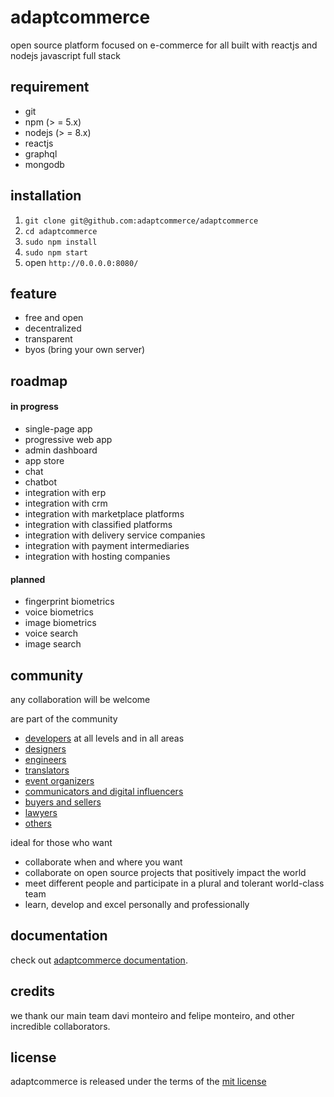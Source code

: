 # adaptcommerce
open source platform focused on e-commerce for all
built with reactjs and nodejs
javascript full stack 

## requirement
- git
- npm (> = 5.x)
- nodejs (> = 8.x)
- reactjs
- graphql
- mongodb

## installation
1.  `git clone git@github.com:adaptcommerce/adaptcommerce`
2.  `cd adaptcommerce` 
3.  `sudo npm install`
3.  `sudo npm start`
4.   open `http://0.0.0.0:8080/`

## feature
- free and open
- decentralized
- transparent
- byos (bring your own server)

## roadmap

#### in progress
- single-page app
- progressive web app
- admin dashboard
- app store
- chat
- chatbot
- integration with erp
- integration with crm
- integration with marketplace platforms
- integration with classified platforms
- integration with delivery service companies
- integration with payment intermediaries
- integration with hosting companies

#### planned
- fingerprint biometrics
- voice biometrics
- image biometrics
- voice search
- image search

## community

any collaboration will be welcome

are part of the community
- [developers](link) at all levels and in all areas
- [designers](link)
- [engineers](link)
- [translators](link)
- [event organizers](link)
- [communicators and digital influencers](link)
- [buyers and sellers](link)
- [lawyers](link)
- [others](link)

ideal for those who want
- collaborate when and where you want
- collaborate on open source projects that positively impact the world
- meet different people and participate in a plural and tolerant world-class team
- learn, develop and excel personally and professionally

## documentation
check out [adaptcommerce documentation](link).

## credits
we thank our main team davi monteiro and felipe monteiro, and other incredible collaborators.

## license
adaptcommerce is released under the terms of the [mit license](https://opensource.org/licenses/MIT)
